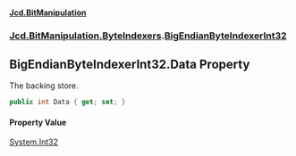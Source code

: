 ﻿#### [Jcd.BitManipulation](index.md 'index')

### [Jcd.BitManipulation.ByteIndexers](Jcd.BitManipulation.ByteIndexers.md 'Jcd.BitManipulation.ByteIndexers').[BigEndianByteIndexerInt32](Jcd.BitManipulation.ByteIndexers.BigEndianByteIndexerInt32.md 'Jcd.BitManipulation.ByteIndexers.BigEndianByteIndexerInt32')

## BigEndianByteIndexerInt32.Data Property

The backing store.

```csharp
public int Data { get; set; }
```

#### Property Value

[System.Int32](https://docs.microsoft.com/en-us/dotnet/api/System.Int32 'System.Int32')